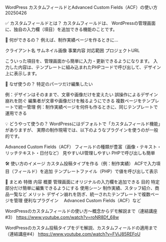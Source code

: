 
WordPress カスタムフィールドとAdvanced Custom Fields（ACF）の使い方 20250426

✅ カスタムフィールドとは？
カスタムフィールドは、
WordPressの管理画面に、独自の入力欄（項目）を追加できる機能のことです。

🧩 何ができるの？
例えば、制作実績ページを作るときに…

クライアント名
サムネイル画像
事業内容
対応範囲
プロジェクトURL

こういった項目を、管理画面から簡単に入力・更新できるようになります。
入力した内容は、テンプレートに組み込まれたPHPコードで呼び出して、デザイン上に表示します。

🎯 なぜ使うの？
特定のパーツだけ編集したい

例：デザインはそのままで、文章や画像だけを変えたい
誤操作によるデザイン崩れを防ぐ
編集者が文章や画像だけを触るようにできる
複数ページをテンプレートで統一管理
例：制作実績ページを何件も作るときに、同じテンプレートで運用できる

💡 どうやって使うの？
WordPressにはデフォルトで「カスタムフィールド機能」がありますが、
実際の制作現場では、以下のようなプラグインを使うのが一般的です。

Advanced Custom Fields（ACF）
フィールドの種類が豊富（画像・テキスト・リッチテキスト・日付など）
見やすいUI管理しやすい
PHPで呼び出しも簡単

🛠 使い方のイメージ
カスタム投稿タイプを作る（例：制作実績）
ACFで入力項目（フィールド）を追加
テンプレートファイル（PHP）で値を呼び出して表示

🔄 まとめ
特徴	            内容
概要	            管理画面にオリジナルの入力欄を追加できる
目的	            特定部分だけ簡単に編集できるようにする
使用シーン	         制作実績、スタッフ紹介、商品一覧など
メリット	         デザイン崩れを防ぎ、統一されたテンプレートで複数ページを管理
便利なプラグイン　    Advanced Custom Fields（ACF）など


WordPressのカスタムフィールドの使い方〜概念からデモ解説まで（連結講座#3）
https://www.youtube.com/watch?v=roNR8Df_68w

WordPressのカスタム投稿タイプをデモ解説、カスタムフィールドの適用まで（連結講座#4）
https://www.youtube.com/watch?v=FViJ85REFoU